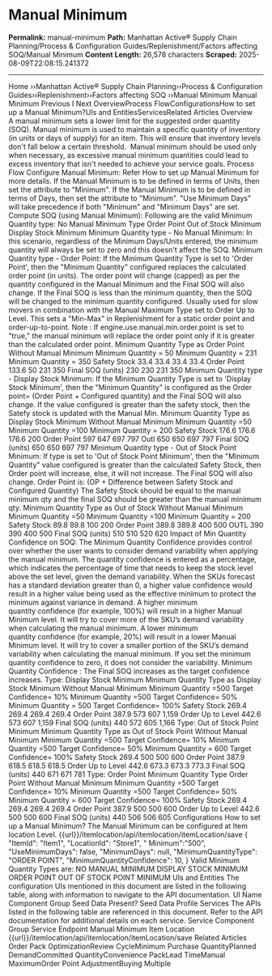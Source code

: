 # Manual Minimum 

**Permalink:** manual-minimum
**Path:** Manhattan Active® Supply Chain Planning/Process &amp; Configuration Guides/Replenishment/Factors affecting SOQ/Manual Minimum 
**Content Length:** 26,578 characters
**Scraped:** 2025-08-09T22:08:15.241372

---

Home ››Manhattan Active® Supply Chain Planning››Process & Configuration Guides››Replenishment››Factors affecting SOQ ››Manual Minimum Manual Minimum Previous I Next OverviewProcess FlowConfigurationsHow to set up a Manual Minimum?UIs and EntitiesServicesRelated Articles Overview A manual minimum sets a lower limit for the suggested order quantity (SOQ). Manual minimum is used to maintain a specific quantity of inventory (in units or days of supply) for an item. This will ensure that inventory levels don't fall below a certain threshold.  Manual minimum should be used only when necessary, as excessive manual minimum quantities could lead to excess inventory that isn't needed to achieve your service goals. Process Flow Configure Manual Minimum: Refer How to set up Manual Minimum for more details. If the Manual Minimum is to be defined in terms of Units, then set the attribute to "Minimum". If the Manual Minimum is to be defined in terms of Days, then set the attribute to "Minimum". "Use Minimum Days" will take precedence if both "Minimum" and "Minimum Days" are set. Compute SOQ (using Manual Minimum): Following are the valid Minimum Quantity type: No Manual Minimum Type Order Point Out of Stock Minimum Display Stock Minimum Minimum Quantity type - No Manual Minimum: In this scenario, regardless of the Minimum Days/Units entered, the minimum quantity will always be set to zero and this doesn't affect the SOQ. Minimum Quantity type - Order Point: If the Minimum Quantity Type is set to 'Order Point', then the "Minimum Quantity" configured replaces the calculated order point (in units). The order point will change (capped) as per the quantity configured in the Manual Minimum and the Final SOQ will also change. If the Final SOQ is less than the minimum quantity, then the SOQ will be changed to the minimum quantity configured. Usually used for slow movers in combination with the Manual Maximum Type set to Order Up to Level. This sets a "Min-Max” in Replenishment for a static order point and order-up-to-point. Note : If engine.use.manual.min.order.point is set to "true," the manual minimum will replace the order point only if it is greater than the calculated order point. Minimum Quantity Type as Order Point Without Manual Minimum Minimum Quantity = 50 Minimum Quantity = 231 Minimum Quantity = 350 Safety Stock 33.4 33.4 33.4 33.4 Order Point 133.6 50 231 350 Final SOQ (units) 230 230 231 350 Minimum Quantity type - Display Stock Minimum: If the Minimum Quantity Type is set to 'Display Stock Minimum', then the "Minimum Quantity" is configured as the Order point= (Order Point + Configured quantity) and the Final SOQ will also change. If the value configured is greater than the safety stock, then the Satefy stock is updated with the Manual Min. Minimum Quantity Type as Display Stock Minimum Without Manual Minimum Minimum Quantity =50 Minimum Quantity =100 Minimum Quantity = 200 Safety Stock 176.6 176.6 176.6 200 Order Point 597 647 697 797 Outl 650 650 697 797 Final SOQ (units) 650 650 697 797 Minimum Quantity type - Out of Stock Point Minimum: If type is set to 'Out of Stock Point Minimum', then the "Minimum Quantity" value configured is greater than the calculated Safety Stock, then Order point will increase, else, it will not increase. The Final SOQ will also change. Order Point is: (OP + Difference between Safety Stock and Configured Quantity) The Safety Stock should be equal to the manual minimum qty and the final SOQ should be greater than the manual minimum qty. Minimum Quantity Type as Out of Stock Without Manual Minimum Minimum Quantity =50 Minimum Quantity =100 Minimum Quantity = 200 Safety Stock 89.8 89.8 100 200 Order Point 389.8 389.8 400 500 OUTL 390 390 400 500 Final SOQ (units) 510 510 520 620 Impact of Min Quantity Confidence on SOQ: The Minimum Quantity Confidence provides control over whether the user wants to consider demand variability when applying the manual minimum. The quantity confidence is entered as a percentage, which indicates the percentage of time that needs to keep the stock level above the set level, given the demand variability. When the SKUs forecast has a standard deviation greater than 0, a higher value confidence would result in a higher value being used as the effective minimum to protect the minimum against variance in demand. A higher minimum quantity confidence (for example, 100%) will result in a higher Manual Minimum level. It will try to cover more of the SKU’s demand variability when calculating the manual minimum. A lower minimum quantity confidence (for example, 20%) will result in a lower Manual Minimum level. It will try to cover a smaller portion of the SKU’s demand variability when calculating the manual minimum. If you set the minimum quantity confidence to zero, it does not consider the variability. Minimum Quantity Confidence : The Final SOQ increases as the target confidence increases. Type: Display Stock Minimum Minimum Quantity Type as Display Stock Minimum Without Manual Minimum Minimum Quantity =500 Target Confidence= 10% Minimum Quantity =500 Target Confidence= 50% Minimum Quantity = 500 Target Confidence= 100% Safety Stock 269.4 269.4 269.4 269.4 Order Point 387.9 573 607 1,159 Order Up to Level 442.6 573 607 1,159 Final SOQ (units) 440 572 605 1,166 Type: Out of Stock Point Minimum Minimum Quantity Type as Out of Stock Point Without Manual Minimum Minimum Quantity =500 Target Confidence= 10% Minimum Quantity =500 Target Confidence= 50% Minimum Quantity = 600 Target Confidence= 100% Safety Stock 269.4 500 500 600 Order Point 387.9 618.5 618.5 618.5 Order Up to Level 442.6 673.3 673.3 773.3 Final SOQ (units) 440 671 671 781 Type: Order Point Minimum Quantity Type Order Point Without Manual Minimum Minimum Quantity =500 Target Confidence= 10% Minimum Quantity =500 Target Confidence= 50% Minimum Quantity = 600 Target Confidence= 100% Safety Stock 269.4 269.4 269.4 269.4 Order Point 387.9 500 500 600 Order Up to Level 442.6 500 500 600 Final SOQ (units) 440 506 506 605 Configurations How to set up a Manual Minimum? The Manual Minimum can be configured at Item location Level. {{url}}/itemlocation/api/itemlocation/itemLocation/save { "ItemId": "Item1", "LocationId": "Store1", " Minimum":"500", "UseMinimumDays": false, "MinimumDays": null, "MinimumQuantityType": "ORDER POINT", "MinimumQuantityConfidence": 10, } Valid Minimum Quantity Types are: NO MANUAL MINIMUM DISPLAY STOCK MINIMUM ORDER POINT OUT OF STOCK POINT MINIMUM UIs and Entities The configuration UIs mentioned in this document are listed in the following table, along with information to navigate to the API documentation. UI Name Component Group Seed Data Present? Seed Data Profile Services The APIs listed in the following table are referenced in this document. Refer to the API documentation for additional details on each service. Service Component Group Service Endpoint Manual Minimum Item Location {{url}}/itemlocation/api/itemlocation/itemLocation/save Related Articles Order Pack OptimizationReview CycleMinimum Purchase QuantityPlanned DemandCommitted QuantityConvenience PackLead TimeManual MaximumOrder Point AdjustmentBuying Multiple